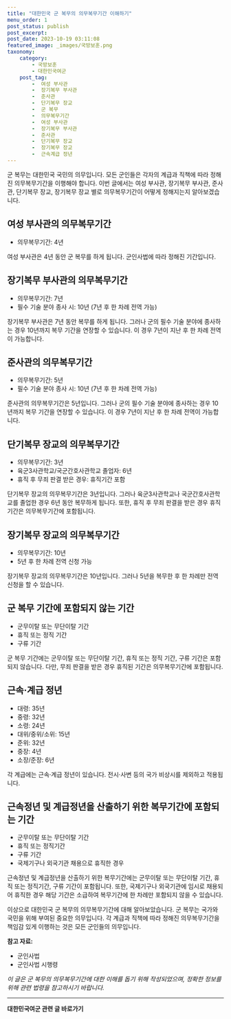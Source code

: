 ```yaml
---
title: "대한민국 군 복무의 의무복무기간 이해하기"
menu_order: 1
post_status: publish
post_excerpt: 
post_date: 2023-10-19 03:11:08
featured_image: _images/국방보훈.png
taxonomy:
    category:
        - 국방보훈
        - 대한민국여군
    post_tag:
        -  여성 부사관
        -  장기복무 부사관
        -  준사관
        -  단기복무 장교
        -  군 복무
        -  의무복무기간
        -  여성 부사관
        -  장기복무 부사관
        -  준사관
        -  단기복무 장교
        -  장기복무 장교
        -  근속계급 정년
---
```




군 복무는 대한민국 국민의 의무입니다. 모든 군인들은 각자의 계급과 직책에 따라 정해진 의무복무기간을 이행해야 합니다. 이번 글에서는 여성 부사관, 장기복무 부사관, 준사관, 단기복무 장교, 장기복무 장교 별로 의무복무기간이 어떻게 정해지는지 알아보겠습니다.

## 여성 부사관의 의무복무기간
- 의무복무기간: 4년

여성 부사관은 4년 동안 군 복무를 하게 됩니다. 군인사법에 따라 정해진 기간입니다.

## 장기복무 부사관의 의무복무기간
- 의무복무기간: 7년
- 필수 기술 분야 종사 시: 10년 (7년 후 한 차례 전역 가능)

장기복무 부사관은 7년 동안 복무를 하게 됩니다. 그러나 군의 필수 기술 분야에 종사하는 경우 10년까지 복무 기간을 연장할 수 있습니다. 이 경우 7년이 지난 후 한 차례 전역이 가능합니다.

## 준사관의 의무복무기간
- 의무복무기간: 5년
- 필수 기술 분야 종사 시: 10년 (7년 후 한 차례 전역 가능)

준사관의 의무복무기간은 5년입니다. 그러나 군의 필수 기술 분야에 종사하는 경우 10년까지 복무 기간을 연장할 수 있습니다. 이 경우 7년이 지난 후 한 차례 전역이 가능합니다.

## 단기복무 장교의 의무복무기간
- 의무복무기간: 3년
- 육군3사관학교/국군간호사관학교 졸업자: 6년
- 휴직 후 무죄 판결 받은 경우: 휴직기간 포함

단기복무 장교의 의무복무기간은 3년입니다. 그러나 육군3사관학교나 국군간호사관학교를 졸업한 경우 6년 동안 복무하게 됩니다. 또한, 휴직 후 무죄 판결을 받은 경우 휴직 기간은 의무복무기간에 포함됩니다.

## 장기복무 장교의 의무복무기간
- 의무복무기간: 10년
- 5년 후 한 차례 전역 신청 가능

장기복무 장교의 의무복무기간은 10년입니다. 그러나 5년을 복무한 후 한 차례만 전역 신청을 할 수 있습니다.

## 군 복무 기간에 포함되지 않는 기간
- 군무이탈 또는 무단이탈 기간
- 휴직 또는 정직 기간
- 구류 기간

군 복무 기간에는 군무이탈 또는 무단이탈 기간, 휴직 또는 정직 기간, 구류 기간은 포함되지 않습니다. 다만, 무죄 판결을 받은 경우 휴직된 기간은 의무복무기간에 포함됩니다.

## 근속·계급 정년
- 대령: 35년
- 중령: 32년
- 소령: 24년
- 대위/중위/소위: 15년
- 준위: 32년
- 중장: 4년
- 소장/준장: 6년

각 계급에는 근속·계급 정년이 있습니다. 전시·사변 등의 국가 비상시를 제외하고 적용됩니다.

## 근속정년 및 계급정년을 산출하기 위한 복무기간에 포함되는 기간
- 군무이탈 또는 무단이탈 기간
- 휴직 또는 정직기간
- 구류 기간
- 국제기구나 외국기관 채용으로 휴직한 경우

근속정년 및 계급정년을 산출하기 위한 복무기간에는 군무이탈 또는 무단이탈 기간, 휴직 또는 정직기간, 구류 기간이 포함됩니다. 또한, 국제기구나 외국기관에 임시로 채용되어 휴직한 경우 해당 기간은 소급하여 복무기간에 한 차례만 포함되지 않을 수 있습니다.

이상으로 대한민국 군 복무의 의무복무기간에 대해 알아보았습니다. 군 복무는 국가와 국민을 위해 부여된 중요한 의무입니다. 각 계급과 직책에 따라 정해진 의무복무기간을 책임감 있게 이행하는 것은 모든 군인들의 의무입니다.

**참고 자료:**
- 군인사법
- 군인사법 시행령

*이 글은 군 복무의 의무복무기간에 대한 이해를 돕기 위해 작성되었으며, 정확한 정보를 위해 관련 법령을 참고하시기 바랍니다.*










<!-- wp:separator -->
<hr class="wp-block-separator has-alpha-channel-opacity"/>
<!-- /wp:separator -->

<!-- wp:group {"backgroundColor":"base","layout":{"type":"constrained"}} -->
<div class="wp-block-group has-base-background-color has-background"><!-- wp:paragraph {"align":"center","fontSize":"large"} -->
<p class="has-text-align-center has-large-font-size"><strong>대한민국여군 관련 글 바로가기</strong></p>
<!-- /wp:paragraph -->


<!-- wp:latest-posts
{"categories":[{"id":7224,"count":19,"description":"","link":"https://uknowlaw.com/category/%eb%8c%80%ed%95%9c%eb%af%bc%ea%b5%ad%ec%97%ac%ea%b5%b0/","name":"대한민국여군","slug":"대한민국여군","taxonomy":"category","parent":0,"meta":[],"_links":{"self":[{"href":"https://uknowlaw.com/wp-json/wp/v2/categories/7224"}],"collection":[{"href":"https://uknowlaw.com/wp-json/wp/v2/categories"}],"about":[{"href":"https://uknowlaw.com/wp-json/wp/v2/taxonomies/category"}],"wp:post_type":[{"href":"https://uknowlaw.com/wp-json/wp/v2/posts?categories=7224"}],"curies":[{"name":"wp","href":"https://api.w.org/{rel}","templated":true}]}}],"postsToShow":100,"excerptLength":28,"postLayout":"grid","columns":2,"featuredImageAlign":"left","featuredImageSizeSlug":"large","fontSize":"medium"} /--></div>
<!-- /wp:group -->